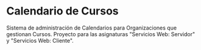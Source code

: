 # Calendario de Cursos
Sistema de administración de Calendarios para Organizaciones que gestionan Cursos. Proyecto para las asignaturas "Servicios Web: Servidor" y "Servicios Web: Cliente".
